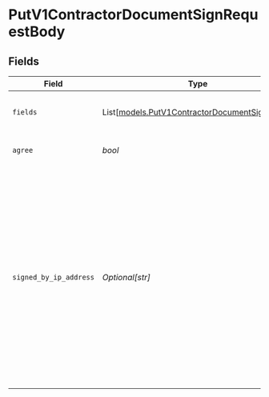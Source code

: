 # PutV1ContractorDocumentSignRequestBody


## Fields

| Field                                                                                                                                                                                                                                          | Type                                                                                                                                                                                                                                           | Required                                                                                                                                                                                                                                       | Description                                                                                                                                                                                                                                    |
| ---------------------------------------------------------------------------------------------------------------------------------------------------------------------------------------------------------------------------------------------- | ---------------------------------------------------------------------------------------------------------------------------------------------------------------------------------------------------------------------------------------------- | ---------------------------------------------------------------------------------------------------------------------------------------------------------------------------------------------------------------------------------------------- | ---------------------------------------------------------------------------------------------------------------------------------------------------------------------------------------------------------------------------------------------- |
| `fields`                                                                                                                                                                                                                                       | List[[models.PutV1ContractorDocumentSignFields](../models/putv1contractordocumentsignfields.md)]                                                                                                                                               | :heavy_check_mark:                                                                                                                                                                                                                             | List of fields and the values they will be set to.                                                                                                                                                                                             |
| `agree`                                                                                                                                                                                                                                        | *bool*                                                                                                                                                                                                                                         | :heavy_check_mark:                                                                                                                                                                                                                             | Whether you agree to sign electronically                                                                                                                                                                                                       |
| `signed_by_ip_address`                                                                                                                                                                                                                         | *Optional[str]*                                                                                                                                                                                                                                | :heavy_minus_sign:                                                                                                                                                                                                                             | The IP address of the signatory who signed the form. You must provide the IP address with either this parameter OR you can leave out this parameter and set the IP address in the request header using the `x-gusto-client-ip` header instead. |